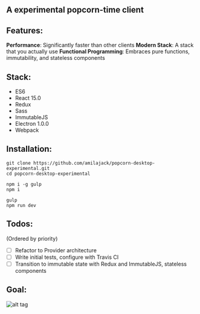 ## A experimental popcorn-time client

## Features:

**Performance**: Significantly faster than other clients
**Modern Stack**: A stack that you actually use
**Functional Programming**: Embraces pure functions, immutability, and stateless components

## Stack:

* ES6
* React 15.0
* Redux
* Sass
* ImmutableJS
* Electron 1.0.0
* Webpack

## Installation:
```
git clone https://github.com/amilajack/popcorn-desktop-experimental.git
cd popcorn-desktop-experimental

npm i -g gulp
npm i

gulp
npm run dev
```

## Todos:
(Ordered by priority)
- [ ] Refactor to Provider architecture
- [ ] Write initial tests, configure with Travis CI
- [ ] Transition to immutable state with Redux and ImmutableJS, stateless components

## Goal:
![alt tag](https://raw.github.com/amilajack/popcorn-desktop-experimental/master/images/movie-page.jpg)
